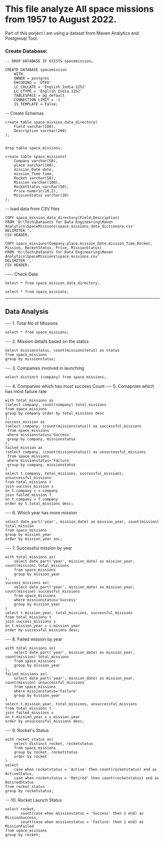 
# This file analyze All space missions from 1957 to August 2022.

Part of this porject I am using a dataset from Maven Analytics and Postgresql Tool.

### Create Database:

```
-- DROP DATABASE IF EXISTS spacemission;

CREATE DATABASE spacemission
    WITH
    OWNER = postgres
    ENCODING = 'UTF8'
    LC_COLLATE = 'English_India.1252'
    LC_CTYPE = 'English_India.1252'
    TABLESPACE = pg_default
    CONNECTION LIMIT = -1
    IS_TEMPLATE = False;
```

-- Create Schemas
```
create table space_mission_data_directory(
	Field varchar(100),
	Description varchar(200)
);


drop table space_missions;

create table space_missions(
	Company	varchar(50),
	place varchar(100),
	mission_Date date,
	mission_Time time,
	Rocket varchar(50),
	Mission varchar(100),
	RocketStatus varchar(50),
	Price numeric(10,2),
	MissionStatus varchar(20)
);
```

-- load data from CSV files
```
COPY space_mission_data_directory(Field,Description)
FROM 'D:\Tech\Datasets for Data Engineering\Maven Analytics\SpaceMissions\space_missions_data_dictionary.csv'
DELIMITER ','
CSV HEADER;

COPY space_missions(Company,place,mission_Date,mission_Time,Rocket, Mission, RocketStatus, Price, MissionStatus)
FROM 'D:\Tech\Datasets for Data Engineering\Maven Analytics\SpaceMissions\space_missions.csv'
DELIMITER ','
CSV HEADER;
```
---- Check Data
```
Select * from space_mission_data_directory;

select * from space_missions;
```
----------------------------------------------------------

## Data Analysis

--- 1. Total No of Missions
```
select * from space_missions;
```

--- 2. Mission details based on the status
```
Select missionstatus, count(missionstatus) as status
from space_missions
group by missionstatus;
```

--- 3. Companies involved in launching
```
select distinct (company) from space_missions;
```
--- 4. Companies which has most success Count
--- 5. Comapnies which has most failure rate
```
with total_missions as
(select company, count(company) total_missions
from space_missions
group by company order by total_missions desc
),
success_mission as
(select company, (count(missionstatus)) as successful_missions
 from space_missions
 where missionstatus='Success'
 group by company, missionstatus
),
failed_mission as
(select company, (count(missionstatus)) as unsuccessful_missions
 from space_missions
 where missionstatus='Failure'
 group by company, missionstatus
)
select t.company, total_missions, successful_missions, unsuccessful_missions
from total_missions t
join success_mission s
on t.company = s.company
join failed_mission f
on t.company = f.company
order by t.total_missions desc;
```

--- 6. Which year has more mission

```
select date_part('year', mission_date) as mission_year, count(mission) total_mission
from space_missions
group by mission_year
order by mission_year asc;
```

--- 7. Successful mission by year

```
with total_missions as(
	select date_part('year', mission_date) as mission_year, count(mission) total_missions
	from space_missions
	group by mission_year
),
success_missions as(
	select date_part('year', mission_date) as mission_year, count(mission) successful_missions
	from space_missions
	where missionstatus='Success'
	group by mission_year
)
select t.mission_year, total_missions, successful_missions
from total_missions t
join success_missions s
on t.mission_year = s.mission_year
order by successful_missions desc;
```
--- 8. Failed mission by year
```
with total_missions as(
	select date_part('year', mission_date) as mission_year, count(mission) total_missions
	from space_missions
	group by mission_year
),
failed_missions as(
	select date_part('year', mission_date) as mission_year, count(mission) unsuccessful_missions
	from space_missions
	where missionstatus='Failure'
	group by mission_year
)
select t.mission_year, total_missions, unsuccessful_missions
from total_missions t
join failed_missions s
on t.mission_year = s.mission_year
order by unsuccessful_missions desc;
```
--- 9. Rocket's Status
```
with rocket_status as(
	select distinct rocket, rocketstatus
	from space_missions
	group by rocket, rocketstatus
	order by rocket
)
select 
	case when rocketstatus = 'Active' then count(rocketstatus) end as ActiveStatus,
	case when rocketstatus = 'Retired' then count(rocketstatus) end as RetiredStatus
from rocket_status
group by rocketstatus;
```

---10. Rocket Launch Status
```
select rocket, 
	   count(case when missionstatus = 'Success' then 1 end) as MissionSuccess,
	   count(case when missionstatus = 'Failure' then 1 end) as MissionFailed
from space_missions
group by rocket;
```
